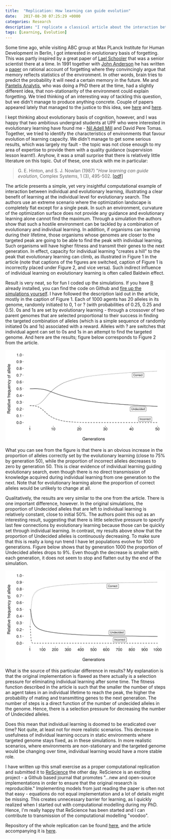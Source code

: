 ```yaml
---
title:  "Replication: How learning can guide evolution"
date:   2017-08-30 07:25:29 +0000
categories: Research 
description: "I replicate a classical article about the interaction between individual and evolutionary learning by Hinton and Nowlan (1987). I largely get the same results, but I do find some relevant differences as well. I have written up a brief article about it and submitted it to the ReScience journal."
tags: [Learning, Evolution]
---
```


Some time ago, while visiting ABC group at Max PLanck Institute for Human Development in Berlin, I got interested in evolutionary basis of forgetting. This was partly inspired by a great paper of [Lael Schooler](http://asfaculty.syr.edu/pages/psy/schooler-lael.html) that was a senior scientist there at a time. In 1991 together with [John Anderson](http://act-r.psy.cmu.edu/peoplepages/ja/) he has written a [paper](http://journals.sagepub.com/doi/abs/10.1111/j.1467-9280.1991.tb00174.x) on rational account of forgetting where they convincingly argue that memory reflects statistics of the environment. In other words, brain tries to predict the probability it will need a certain memory in the future. Me and [Pantelis Analytis](http://infosci.cornell.edu/forward-thinking-people/research-staff/pantelis-pipergias-analytis), who was doing a PhD there at the time, had a slightly different idea, that non-stationarity of the environment could explain forgetting. We tried thinking of an interesting way of tackling this question, but we didn't manage to produce anything concrete. Couple of papers appeared lately that managed to the justice to this idea, see [here](http://dx.doi.org/10.1016/j.neuron.2017.04.037) and [here](https://doi.org/10.1016/j.cobeha.2017.05.025).  

I kept thinking about evolutionary basis of cognition, however, and I was happy that two ambitious undergrad students at UPF who were interested in evolutionary learning have found me - [Nil Adell Mill](https://www.linkedin.com/in/nil-adell-mill-518a0780/) and David Pere Tomas. Together, we tried to identify the characteristics of environments that favour evolution of learning capacity. We didn't manage to get some serious results, which was largely my fault - the topic was not close enough to my area of expertise to provide them with a quality guidance (supervision lesson learnt!). Anyhow, it was a small surprise that there is relatively little literature on this topic. Out of these, one stuck with me in particular:

>   G. E. Hinton, and S. J. Nowlan (1987) "*How learning can guide evolution*, Complex Systems, 1 (3), 495-502. [[pdf]](http://www.complex-systems.com/pdf/01-3-6.pdf) 


The article presents a simple, yet very insightful computational example of interaction between individual and evolutionary learning, illustrating a clear benefit of learning at the individual level for evolutionary search. The authors use an extreme scenario where the optimization landscape is completely flat except for a single peak. In such an environment, curvature of the optimization surface does not provide any guidance and evolutionary learning alone cannot find the maximum. Through a simulation the authors show that such a hostile environment can be tackled by a combination of evolutionary and individual learning. In addition, if organisms can learning during their lifetime, those organisms whose genomes are closer to the targeted peak are going to be able to find the peak with individual learning. Such organisms will have higher fitness and transmit their genes to the next generation. In effect, capacity for individual learning "creates a hill" to the peak that evolutionary learning can climb, as illustrated in Figure 1 in the article (note that captions of the figures are switched, caption of Figure 1 is incorrectly placed under Figure 2, and vice versa). Such indirect influence of individual learning on evolutionary learning is often called Baldwin effect.

Result is very neat, so for fun I coded up the simulations. If you have [R](https://www.r-project.org/) already installed, you can find the code on Github and [fire up the simulations yourself](https://github.com/hstojic/HintonNowlan1987_replication/tree/master/code). I have followed the description laid out in the article, mostly in the caption of Figure 1. Each of 1000 agents has 20 alleles in its genome, randomly initiated to 0, 1 or ? (with probabilities of 0.25, 0.25 and 0.5). 0s and 1s are set by evolutionary learning - through a crossover of two parent genomes that are selected proportional to their success in finding the targeted combination of alleles (which is a simple sequence of randomly initiated 0s and 1s) associated with a reward. Alleles with ? are switches that individual agent can set to 0s and 1s in an attempt to find the targeted genome. And here are the results; figure below corresponds to Figure 2 from the article.


![The evolution of the relative frequencies of the three possible types of allele. Correct alleles are those that are set by evolutionary learning and correspond to the targeted pattern. Incorrect alleles represent the proportion of incorrectly set alleles, while Undecided represent the proportion of alleles left for individual learning. Proportions are means of 100 simulation runs, and barely visible grey ribbons are standard errors.](/posts_files/2017-08-30-learning-evolution/Figure2.svg)


What you can see from the figure is that there is an obvious increase in the proportion of alleles correctly set by the evolutionary learning (close to 75% by generation 50), while the proportion of incorrect alleles decreases to zero by generation 50. This is clear evidence of individual learning guiding evolutionary search, even though there is no direct transmission of knowledge acquired during individual learning from one generation to the next. Note that for evolutionary learning alone the proportion of correct alleles would be unlikely to change at all. 

Qualitatively, the results are very similar to the one from the article. There is one important difference, however. In the original simulations, the proportion of Undecided alleles that are left to individual learning is relatively constant, close to initial 50%. The authors point this out as an interesting result, suggesting that there is little selective pressure to specify last few connections by evolutionary learning because those can be quickly set through individual learning. In contrast, my results above show that the proportion of Undecided alleles is continuously decreasing. To make sure that this is really a long run trend I have let populations evolve for 1000 generations. Figure below shows that by generation 1000 the proportion of Undecided alleles drops to 9%. Even though the decrease is smaller with each generation, it does not seem to stop and flatten out by the end of the simulation.


![The evolution of the relative frequencies of the three possible types of allele, with a larger number of generations. Proportions are means of 100 simulation runs, and barely visible grey ribbons are standard errors.](/posts_files/2017-08-30-learning-evolution/Figure2_1000.svg)


What is the source of this particular difference in results? My explanation is that the original implementation is flawed as there actually is a selection pressure for eliminating individual learning after some time. The fitness function described in the article is such that the smaller the number of steps an agent takes in an individual lifetime to reach the peak, the higher the probability of mating and transmitting genes to the next generation. The number of steps is a direct function of the number of undecided alleles in the genome. Hence, there is a selection pressure for decreasing the number of Undecided alleles. 

Does this mean that individual learning is doomed to be eradicated over time? Not quite, at least not for more realistic scenarios. This decrease in usefulness of individual learning occurs in static environments where targeted genome stays fixed, as in these simulations. In more realistic scenarios, where environments are non-stationary and the targeted genome would be changing over time, individual learning would have a more stable role.

I have written up this small exercise as a proper computational replication and submitted it to [ReScience](https://rescience.github.io/) the other day. ReScience is an exciting project - a Github based journal that promotes "...new and open-source implementations in order to ensure that the original research is reproducible." Implementing models from just reading the paper is often not that easy - equations do not equal implementation and a lot of details might be missing. This creates unnecessary barrier for learning, as I quickly realized when I started out with computational modelling during my PhD. Hence, I'm really happy that ReScience has been started and I can contribute to transmission of the computational modelling "voodoo". 

Repository of the whole replication can be found [here](https://github.com/hstojic/HintonNowlan1987_replication), and the article accompanying it is [here](https://github.com/hstojic/HintonNowlan1987_replication/raw/master/article/stojic2017.pdf).
